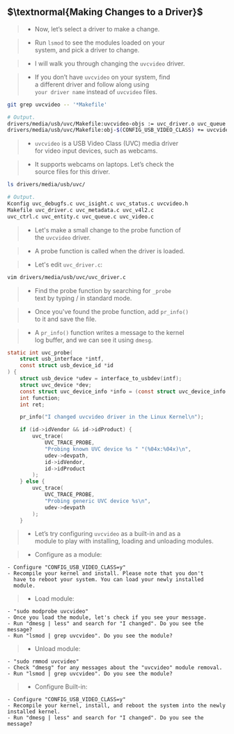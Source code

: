 ## $\textnormal{Making Changes to a Driver}$

> - Now, let’s select a driver to make a change.

> - Run `lsmod` to see the modules loaded on your <br />
    system, and pick a driver to change.

> - I will walk you through changing the `uvcvideo` driver.

> - If you don’t have `uvcvideo` on your system, find <br />
    a different driver and follow along using <br />
    `your driver name` instead of `uvcvideo` files.

```sh
git grep uvcvideo -- '*Makefile'

# Output.
drivers/media/usb/uvc/Makefile:uvcvideo-objs := uvc_driver.o uvc_queue.o uvc_v4l2.o uvc_video.o uvc_ctrl.o drivers/media/usb/uvc/Makefile:uvcvideo-objs += uvc_entity.o
drivers/media/usb/uvc/Makefile:obj-$(CONFIG_USB_VIDEO_CLASS) += uvcvideo.o
```

> - `uvcvideo` is a USB Video Class (UVC) media driver <br />
    for video input devices, such as webcams.

> - It supports webcams on laptops. Let’s check the <br />
    source files for this driver.

```sh
ls drivers/media/usb/uvc/

# Output.
Kconfig uvc_debugfs.c uvc_isight.c uvc_status.c uvcvideo.h
Makefile uvc_driver.c uvc_metadata.c uvc_v4l2.c
uvc_ctrl.c uvc_entity.c uvc_queue.c uvc_video.c
```

> - Let's make a small change to the probe function of <br />
    the `uvcvideo` driver.

> - A probe function is called when the driver is loaded.

> - Let's edit `uvc_driver.c`:

```sh
vim drivers/media/usb/uvc/uvc_driver.c
```

> - Find the probe function by searching for `_probe` <br />
    text by typing / in standard mode.

> - Once you've found the probe function, add `pr_info()` <br />
    to it and save the file.

> - A `pr_info()` function writes a message to the kernel <br />
    log buffer, and we can see it using `dmesg`.

```c
static int uvc_probe(
    struct usb_interface *intf,
    const struct usb_device_id *id
) {
    struct usb_device *udev = interface_to_usbdev(intf);
    struct uvc_device *dev;
    const struct uvc_device_info *info = (const struct uvc_device_info *)id->driver_info;
    int function;
    int ret;

    pr_info("I changed uvcvideo driver in the Linux Kernel\n");

    if (id->idVendor && id->idProduct) {
        uvc_trace(
            UVC_TRACE_PROBE,
            "Probing known UVC device %s " "(%04x:%04x)\n",
            udev->devpath,
            id->idVendor,
            id->idProduct
        );
    } else {
        uvc_trace(
            UVC_TRACE_PROBE,
            "Probing generic UVC device %s\n",
            udev->devpath
        );
    }
```

> - Let’s try configuring `uvcvideo` as a built-in and as a <br />
    module to play with installing, loading and unloading modules.

> - Configure as a module:

```plaintext
- Configure "CONFIG_USB_VIDEO_CLASS=y"
- Recompile your kernel and install. Please note that you don't
  have to reboot your system. You can load your newly installed
  module.
```

> - Load module:

```plaintext
- "sudo modprobe uvcvideo"
- Once you load the module, let's check if you see your message.
- Run "dmesg | less" and search for "I changed". Do you see the message?
- Run "lsmod | grep uvcvideo". Do you see the module?
```

> - Unload module:

```plaintext
- "sudo rmmod uvcvideo"
- Check "dmesg" for any messages about the "uvcvideo" module removal.
- Run "lsmod | grep uvcvideo". Do you see the module?
```

> - Configure Built-in:

```plaintext
- Configure "CONFIG_USB_VIDEO_CLASS=y"
- Recompile your kernel, install, and reboot the system into the newly installed kernel.
- Run "dmesg | less" and search for "I changed". Do you see the message?
```
